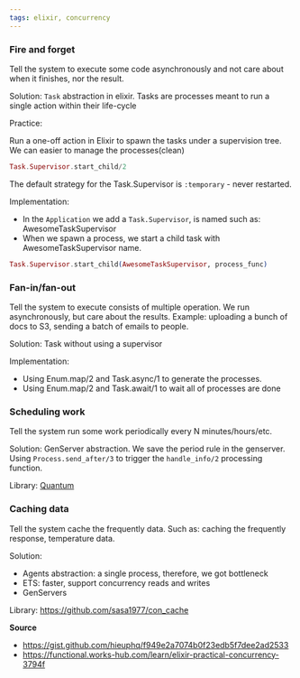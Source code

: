```yaml
---
tags: elixir, concurrency
---
```


### Fire and forget

Tell the system to execute some code asynchronously and not care about when it finishes, nor the result.

Solution: `Task` abstraction in elixir. Tasks are processes meant to run a single action within their life-cycle

Practice:

Run a one-off action in Elixir to spawn the tasks under a supervision tree. We can easier to manage the processes(clean)

``` elixir
Task.Supervisor.start_child/2
```

The default strategy for the Task.Supervisor is `:temporary` - never restarted.

Implementation:
- In the `Application` we add a `Task.Supervisor`, is named such as: AwesomeTaskSupervisor
- When we spawn a process, we start a child task with AwesomeTaskSupervisor name. 

``` elixir
Task.Supervisor.start_child(AwesomeTaskSupervisor, process_func)
```

### Fan-in/fan-out
Tell the system to execute consists of multiple operation. We run asynchronously, but care about the results.
Example: uploading a bunch of docs to S3, sending a batch of emails to people.

Solution: Task without using a supervisor

Implementation:
- Using Enum.map/2 and Task.async/1 to generate the processes.
- Using Enum.map/2 and Task.await/1 to wait all of processes are done

### Scheduling work

Tell the system run some work periodically every N minutes/hours/etc.

Solution: GenServer abstraction. We save the period rule in the genserver. Using `Process.send_after/3` to trigger the `handle_info/2` processing function.

Library: [Quantum](https://github.com/quantum-elixir/quantum-core)

### Caching data

Tell the system cache the frequently data. Such as: caching the frequently response, temperature data.

Solution:
- Agents abstraction: a single process, therefore, we got bottleneck
- ETS: faster, support concurrency reads and writes
- GenServers

Library: https://github.com/sasa1977/con_cache

**Source**
- https://gist.github.com/hieuphq/f949e2a7074b0f23edb5f7dee2ad2533
- https://functional.works-hub.com/learn/elixir-practical-concurrency-3794f
